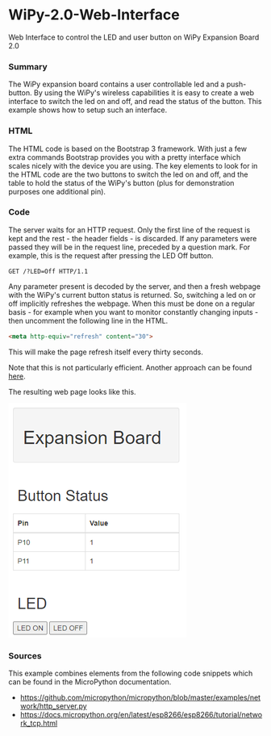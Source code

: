 # WiPy-2.0-Web-Interface
Web Interface to control the LED and user button on WiPy Expansion Board 2.0

### Summary
The WiPy expansion board contains a user controllable led and a push-button. By using the WiPy's wireless capabilities it is easy to create a web interface to switch the led on and off, and read the status of the button. This example shows how to setup such an interface.

### HTML
The HTML code is based on the Bootstrap 3 framework. With just a few extra commands Bootstrap provides you with a pretty interface which scales nicely with the device you are using. The key elements to look for in the HTML code are the two buttons to switch the led on and off, and the table to hold the status of the WiPy's button (plus for demonstration purposes one additional pin).

### Code
The server waits for an HTTP request. Only the first line of the request is kept and the rest - the header fields - is discarded. If any parameters were passed they will be in the request line, preceded by a question mark. For example, this is the request after pressing the LED Off button.
```
GET /?LED=Off HTTP/1.1
```
Any parameter present is decoded by the server, and then a fresh webpage with the WiPy's current button status is returned. So, switching a led on or off implicitly refreshes the webpage. When this must be done on a regular basis - for example when you want to monitor constantly changing inputs - then uncomment the following line in the HTML.
```html
<meta http-equiv="refresh" content="30">
```
This will make the page refresh itself every thirty seconds.

Note that this is not particularly efficient. Another approach can be found [here](https://github.com/erikdelange/WiPy-2.0-Web-Interface-using-JavaScript).

The resulting web page looks like this.

![ui.png](https://github.com/erikdelange/WiPy-2.0-Web-Interface/blob/master/ui.png)

### Sources
This example combines elements from the following code snippets which can be found in the MicroPython documentation.

* <https://github.com/micropython/micropython/blob/master/examples/network/http_server.py>
* <https://docs.micropython.org/en/latest/esp8266/esp8266/tutorial/network_tcp.html>
